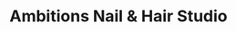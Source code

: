---
title: "Ambitions Nail & Hair Studio"
url: /boise/ambitions-nail-and-hair-studio/
shop: beauty
---